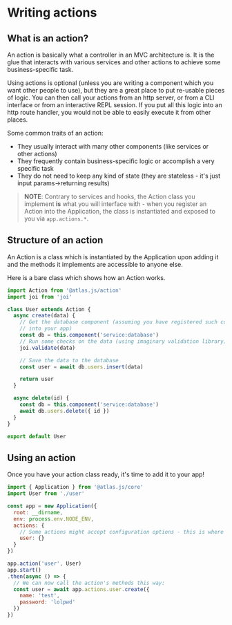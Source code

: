 # Writing actions

## What is an action?

An action is basically what a controller in an MVC architecture is. It is the glue that interacts with various services and other actions to achieve some business-specific task.

Using actions is optional (unless you are writing a component which you want other people to use), but they are a great place to put re-usable pieces of logic. You can then call your actions from an http server, or from a CLI interface or from an interactive REPL session. If you put all this logic into an http route handler, you would not be able to easily execute it from other places.

Some common traits of an action:

- They usually interact with many other components (like services or other actions)
- They frequently contain business-specific logic or accomplish a very specific task
- They do not need to keep any kind of state (they are stateless - it's just input params->returning results)

> **NOTE**: Contrary to services and hooks, the Action class you implement **is** what you will interface with - when you register an Action into the Application, the class is instantiated and exposed to you via `app.actions.*`.

## Structure of an action

An Action is a class which is instantiated by the Application upon adding it and the methods it implements are accessible to anyone else.

Here is a bare class which shows how an Action works.

```js
import Action from '@atlas.js/action'
import joi from 'joi'

class User extends Action {
  async create(data) {
    // Get the database component (assuming you have registered such component
    // into your app)
    const db = this.component('service:database')
    // Run some checks on the data (using imaginary validation library)
    joi.validate(data)

    // Save the data to the database
    const user = await db.users.insert(data)

    return user
  }

  async delete(id) {
    const db = this.component('service:database')
    await db.users.delete({ id })
  }
}

export default User
```

## Using an action

Once you have your action class ready, it's time to add it to your app!

```js
import { Application } from '@atlas.js/core'
import User from './user'

const app = new Application({
  root: __dirname,
  env: process.env.NODE_ENV,
  actions: {
    // Some actions might accept configuration options - this is where you would put them!
    user: {}
  }
})

app.action('user', User)
app.start()
.then(async () => {
  // We can now call the action's methods this way:
  const user = await app.actions.user.create({
    name: 'test',
    password: 'lolpwd'
  })
})
```
